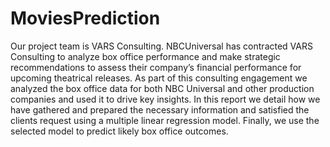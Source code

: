 # MoviesPrediction
Our project team is VARS Consulting. NBCUniversal has contracted VARS Consulting to analyze box office performance and make strategic recommendations to assess their company’s financial performance for upcoming theatrical releases. As part of this consulting engagement we analyzed the box office data for both NBC Universal and other production companies and used it to drive key insights. In this report we detail how we have gathered and prepared the necessary information and satisfied the clients request using a multiple linear regression model. Finally, we use the selected model to predict likely box office outcomes.
